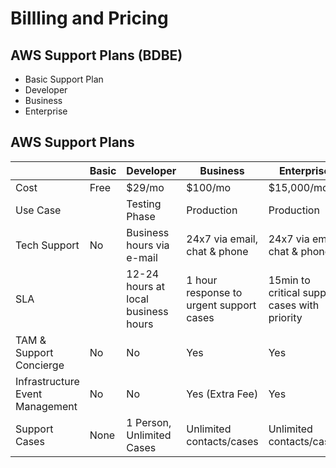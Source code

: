 # Billling and Pricing


## AWS Support Plans (BDBE)
* Basic Support Plan 
* Developer
* Business
* Enterprise


## AWS Support Plans

|                          | Basic |Developer                            | Business                                |Enterprise                                     |
| -------------------------| ------|-------------------------------------| ----------------------------------------|-----------------------------------------------|
| Cost                     | Free  | $29/mo                              | $100/mo                                 | $15,000/mo                                    |
| Use Case                 |       | Testing Phase                       | Production                              | Production                                    |
| Tech Support             | No    | Business hours via e-mail           | 24x7 via email, chat & phone            | 24x7 via email, chat & phone                  |
| SLA                      |       | 12-24 hours at local business hours | 1 hour response to urgent support cases | 15min to critical support cases with priority |
| TAM & Support Concierge  | No    | No                                  | Yes                                     | Yes                                           |
| Infrastructure Event Management | No | No                              | Yes (Extra Fee)                         | Yes                                           | 
| Support Cases            | None  | 1 Person, Unlimited Cases           | Unlimited contacts/cases                | Unlimited contacts/cases                      |
